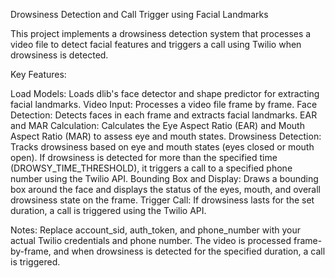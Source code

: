 Drowsiness Detection and Call Trigger using Facial Landmarks

This project implements a drowsiness detection system that processes a video file to detect facial features and triggers a call using Twilio when drowsiness is detected.

Key Features:

Load Models: Loads dlib's face detector and shape predictor for extracting facial landmarks.
Video Input: Processes a video file frame by frame.
Face Detection: Detects faces in each frame and extracts facial landmarks.
EAR and MAR Calculation: Calculates the Eye Aspect Ratio (EAR) and Mouth Aspect Ratio (MAR) to assess eye and mouth states.
Drowsiness Detection: Tracks drowsiness based on eye and mouth states (eyes closed or mouth open). If drowsiness is detected for more than the specified time (DROWSY_TIME_THRESHOLD), it triggers a call to a specified phone number using the Twilio API.
Bounding Box and Display: Draws a bounding box around the face and displays the status of the eyes, mouth, and overall drowsiness state on the frame.
Trigger Call: If drowsiness lasts for the set duration, a call is triggered using the Twilio API.

Notes:
Replace account_sid, auth_token, and phone_number with your actual Twilio credentials and phone number.
The video is processed frame-by-frame, and when drowsiness is detected for the specified duration, a call is triggered.

